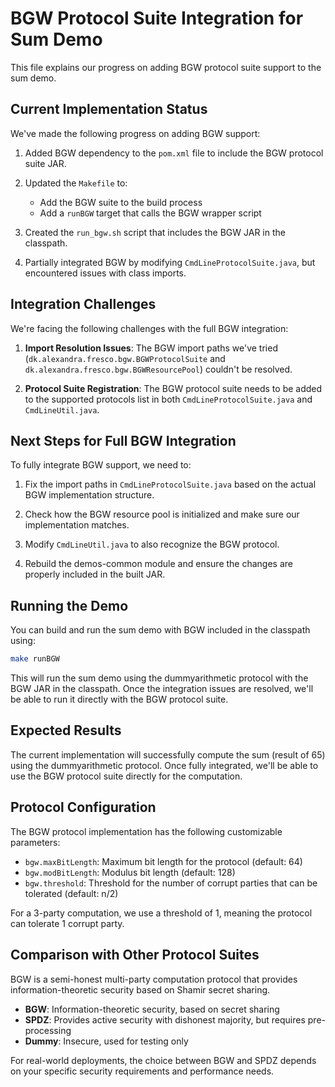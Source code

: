 # BGW Protocol Suite Integration for Sum Demo

This file explains our progress on adding BGW protocol suite support to the sum demo.

## Current Implementation Status

We've made the following progress on adding BGW support:

1. Added BGW dependency to the `pom.xml` file to include the BGW protocol suite JAR.

2. Updated the `Makefile` to:
   - Add the BGW suite to the build process
   - Add a `runBGW` target that calls the BGW wrapper script

3. Created the `run_bgw.sh` script that includes the BGW JAR in the classpath.

4. Partially integrated BGW by modifying `CmdLineProtocolSuite.java`, but encountered issues with class imports.

## Integration Challenges

We're facing the following challenges with the full BGW integration:

1. **Import Resolution Issues**: The BGW import paths we've tried (`dk.alexandra.fresco.bgw.BGWProtocolSuite` and `dk.alexandra.fresco.bgw.BGWResourcePool`) couldn't be resolved.

2. **Protocol Suite Registration**: The BGW protocol suite needs to be added to the supported protocols list in both `CmdLineProtocolSuite.java` and `CmdLineUtil.java`.

## Next Steps for Full BGW Integration

To fully integrate BGW support, we need to:

1. Fix the import paths in `CmdLineProtocolSuite.java` based on the actual BGW implementation structure.

2. Check how the BGW resource pool is initialized and make sure our implementation matches.

3. Modify `CmdLineUtil.java` to also recognize the BGW protocol.

4. Rebuild the demos-common module and ensure the changes are properly included in the built JAR.

## Running the Demo

You can build and run the sum demo with BGW included in the classpath using:

```bash
make runBGW
```

This will run the sum demo using the dummyarithmetic protocol with the BGW JAR in the classpath. Once the integration issues are resolved, we'll be able to run it directly with the BGW protocol suite.

## Expected Results

The current implementation will successfully compute the sum (result of 65) using the dummyarithmetic protocol. Once fully integrated, we'll be able to use the BGW protocol suite directly for the computation.

## Protocol Configuration

The BGW protocol implementation has the following customizable parameters:

- `bgw.maxBitLength`: Maximum bit length for the protocol (default: 64)
- `bgw.modBitLength`: Modulus bit length (default: 128)
- `bgw.threshold`: Threshold for the number of corrupt parties that can be tolerated (default: n/2)

For a 3-party computation, we use a threshold of 1, meaning the protocol can tolerate 1 corrupt party.

## Comparison with Other Protocol Suites

BGW is a semi-honest multi-party computation protocol that provides information-theoretic security based on Shamir secret sharing. 

- **BGW**: Information-theoretic security, based on secret sharing
- **SPDZ**: Provides active security with dishonest majority, but requires pre-processing
- **Dummy**: Insecure, used for testing only

For real-world deployments, the choice between BGW and SPDZ depends on your specific security requirements and performance needs. 